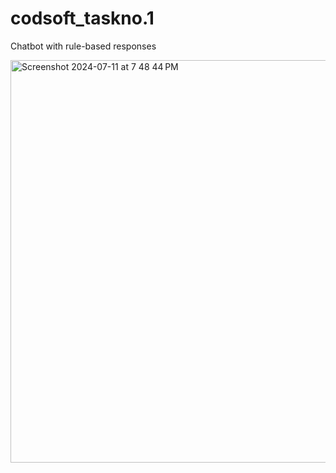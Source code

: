 # codsoft_taskno.1
Chatbot with rule-based responses

<img width="644" alt="Screenshot 2024-07-11 at 7 48 44 PM" src="https://github.com/AnkitDotCode/codsoft_taskno.1/assets/142796989/0b115589-d563-4106-a002-7d7231524937">
